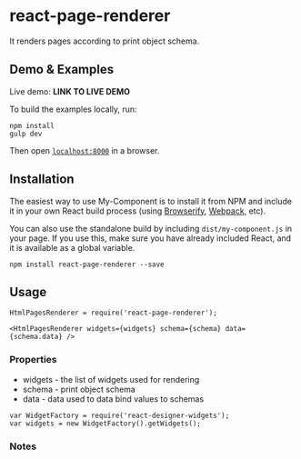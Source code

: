 react-page-renderer
=======================

It renders pages according to print object schema.


## Demo & Examples

Live demo: __LINK TO LIVE DEMO__

To build the examples locally, run:

```
npm install
gulp dev
```

Then open [`localhost:8000`](http://localhost:8000) in a browser.


## Installation

The easiest way to use My-Component is to install it from NPM and include it in your own React build process (using [Browserify](http://browserify.org), [Webpack](http://webpack.github.io/), etc).

You can also use the standalone build by including `dist/my-component.js` in your page. If you use this, make sure you have already included React, and it is available as a global variable.

```
npm install react-page-renderer --save
```


## Usage

```
HtmlPagesRenderer = require('react-page-renderer');

<HtmlPagesRenderer widgets={widgets} schema={schema} data={schema.data} />
```

### Properties

+	widgets - the list of widgets used for rendering
+	schema - print object schema
+	data - data used to data bind values to schemas

```
var WidgetFactory = require('react-designer-widgets');
var widgets = new WidgetFactory().getWidgets();
```

### Notes


